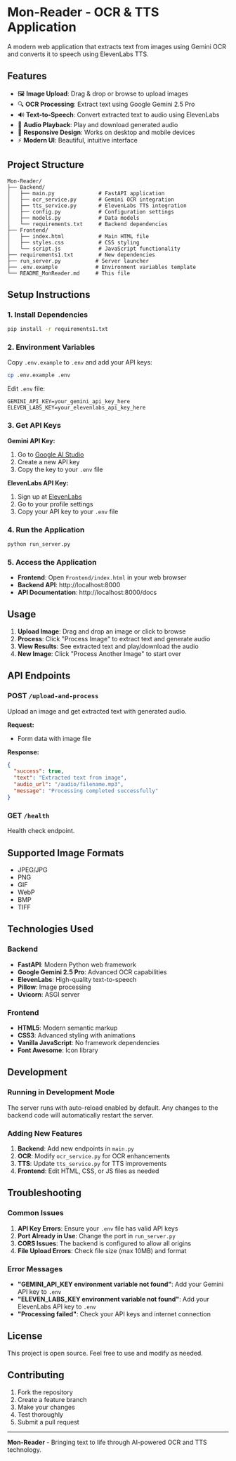 # Mon-Reader - OCR & TTS Application

A modern web application that extracts text from images using Gemini OCR and converts it to speech using ElevenLabs TTS.

## Features

- 🖼️ **Image Upload**: Drag & drop or browse to upload images
- 🔍 **OCR Processing**: Extract text using Google Gemini 2.5 Pro
- 🔊 **Text-to-Speech**: Convert extracted text to audio using ElevenLabs
- 🎵 **Audio Playback**: Play and download generated audio
- 📱 **Responsive Design**: Works on desktop and mobile devices
- ⚡ **Modern UI**: Beautiful, intuitive interface

## Project Structure

```
Mon-Reader/
├── Backend/
│   ├── main.py              # FastAPI application
│   ├── ocr_service.py       # Gemini OCR integration
│   ├── tts_service.py       # ElevenLabs TTS integration
│   ├── config.py            # Configuration settings
│   ├── models.py            # Data models
│   └── requirements.txt     # Backend dependencies
├── Frontend/
│   ├── index.html           # Main HTML file
│   ├── styles.css           # CSS styling
│   └── script.js            # JavaScript functionality
├── requirements1.txt        # New dependencies
├── run_server.py           # Server launcher
├── .env.example            # Environment variables template
└── README_MonReader.md     # This file
```

## Setup Instructions

### 1. Install Dependencies

```bash
pip install -r requirements1.txt
```

### 2. Environment Variables

Copy `.env.example` to `.env` and add your API keys:

```bash
cp .env.example .env
```

Edit `.env` file:
```
GEMINI_API_KEY=your_gemini_api_key_here
ELEVEN_LABS_KEY=your_elevenlabs_api_key_here
```

### 3. Get API Keys

**Gemini API Key:**
1. Go to [Google AI Studio](https://aistudio.google.com/)
2. Create a new API key
3. Copy the key to your `.env` file

**ElevenLabs API Key:**
1. Sign up at [ElevenLabs](https://elevenlabs.io/)
2. Go to your profile settings
3. Copy your API key to your `.env` file

### 4. Run the Application

```bash
python run_server.py
```

### 5. Access the Application

- **Frontend**: Open `Frontend/index.html` in your web browser
- **Backend API**: http://localhost:8000
- **API Documentation**: http://localhost:8000/docs

## Usage

1. **Upload Image**: Drag and drop an image or click to browse
2. **Process**: Click "Process Image" to extract text and generate audio
3. **View Results**: See extracted text and play/download the audio
4. **New Image**: Click "Process Another Image" to start over

## API Endpoints

### POST `/upload-and-process`
Upload an image and get extracted text with generated audio.

**Request:**
- Form data with image file

**Response:**
```json
{
  "success": true,
  "text": "Extracted text from image",
  "audio_url": "/audio/filename.mp3",
  "message": "Processing completed successfully"
}
```

### GET `/health`
Health check endpoint.

## Supported Image Formats

- JPEG/JPG
- PNG
- GIF
- WebP
- BMP
- TIFF

## Technologies Used

### Backend
- **FastAPI**: Modern Python web framework
- **Google Gemini 2.5 Pro**: Advanced OCR capabilities
- **ElevenLabs**: High-quality text-to-speech
- **Pillow**: Image processing
- **Uvicorn**: ASGI server

### Frontend
- **HTML5**: Modern semantic markup
- **CSS3**: Advanced styling with animations
- **Vanilla JavaScript**: No framework dependencies
- **Font Awesome**: Icon library

## Development

### Running in Development Mode

The server runs with auto-reload enabled by default. Any changes to the backend code will automatically restart the server.

### Adding New Features

1. **Backend**: Add new endpoints in `main.py`
2. **OCR**: Modify `ocr_service.py` for OCR enhancements
3. **TTS**: Update `tts_service.py` for TTS improvements
4. **Frontend**: Edit HTML, CSS, or JS files as needed

## Troubleshooting

### Common Issues

1. **API Key Errors**: Ensure your `.env` file has valid API keys
2. **Port Already in Use**: Change the port in `run_server.py`
3. **CORS Issues**: The backend is configured to allow all origins
4. **File Upload Errors**: Check file size (max 10MB) and format

### Error Messages

- **"GEMINI_API_KEY environment variable not found"**: Add your Gemini API key to `.env`
- **"ELEVEN_LABS_KEY environment variable not found"**: Add your ElevenLabs API key to `.env`
- **"Processing failed"**: Check your API keys and internet connection

## License

This project is open source. Feel free to use and modify as needed.

## Contributing

1. Fork the repository
2. Create a feature branch
3. Make your changes
4. Test thoroughly
5. Submit a pull request

---

**Mon-Reader** - Bringing text to life through AI-powered OCR and TTS technology.